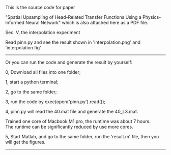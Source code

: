 This is the source code for paper 

"Spatial Upsampling of Head-Related Transfer Functions Using a Physics-Informed Neural Network"
which is also attached here as a PDF file. 



Sec. V, the interpolation experiment 

Read pinn.py and see the result shown in  'interpolation.png' and 'interpolation.fig' 

-------------------------------------------------------------------------------------------------
Or you can run the code and generate the result by yourself: 

0, Download all files into one folder; 

1, start a python terminal;

2, go to the same folder;   

3, run the code by exec(open('pinn.py').read()); 

4, pinn.py will read the 40.mat file and generate the 40_L3.mat.  


Trained one core of Macbook M1 pro, the runtime was about 7 hours.  
The runtime can be significantly reduced by use more cores.  


5, Start Matlab, and go to the same folder, run the 'result.m' file, then you will get the figures. 

-------------------------------------------------------------------------------------------------


